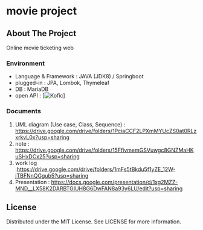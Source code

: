 # movie project

## About The Project
Online movie ticketing web

### Environment
* Language & Framework : JAVA (JDK8) / Springboot
* plugged-in : JPA, Lombok, Thymeleaf
* DB : MariaDB
* open API : [![Kofic](http://www.kobis.or.kr/kobisopenapi/homepg/apiservice/searchServiceInfo.do)]

### Documents
 1. UML diagram (Use case, Class, Sequence) : https://drive.google.com/drive/folders/1PciaCCF2LPXmMYUcZS0at0RLzxrkvL0x?usp=sharing
 2. note : https://drive.google.com/drive/folders/15FfivmemGSVuwgc8GNZMaHKuSHxDCx25?usp=sharing
 3. work log :https://drive.google.com/drive/folders/1mFs5tBkdu5f1yZE_12W-jTBFNnQGgub5?usp=sharing
 4. Presentation : https://docs.google.com/presentation/d/1xg2MZZ-MND__LX58K2DARBTGIUH8G6DwFAN8a93y6LU/edit?usp=sharing


## License
Distributed under the MIT License. See LICENSE for more information.

